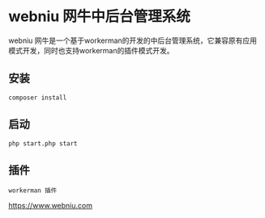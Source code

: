 # webniu 网牛中后台管理系统
webniu 网牛是一个基于workerman的开发的中后台管理系统，它兼容原有应用模式开发，同时也支持workerman的插件模式开发。
## 安装
```
composer install
```
## 启动
```
php start.php start
```
## 插件
```
workerman 插件
```

https://www.webniu.com

